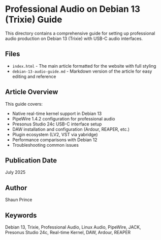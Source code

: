 # Professional Audio on Debian 13 (Trixie) Guide

This directory contains a comprehensive guide for setting up professional audio production on Debian 13 (Trixie) with USB-C audio interfaces.

## Files

- `index.html` - The main article formatted for the website with full styling
- `debian-13-audio-guide.md` - Markdown version of the article for easy editing and reference

## Article Overview

This guide covers:
- Native real-time kernel support in Debian 13
- PipeWire 1.4.2 configuration for professional audio
- Presonus Studio 24c USB-C interface setup
- DAW installation and configuration (Ardour, REAPER, etc.)
- Plugin ecosystem (LV2, VST via yabridge)
- Performance comparisons with Debian 12
- Troubleshooting common issues

## Publication Date

July 2025

## Author

Shaun Prince

## Keywords

Debian 13, Trixie, Professional Audio, Linux Audio, PipeWire, JACK, Presonus Studio 24c, Real-time Kernel, DAW, Ardour, REAPER